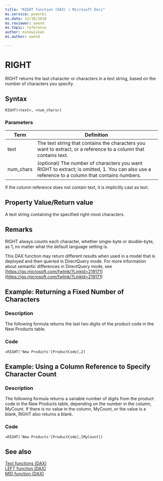 ```yaml
---
title: "RIGHT function (DAX) | Microsoft Docs"
ms.service: powerbi 
ms.date: 12/10/2018
ms.reviewer: owend
ms.topic: reference
author: minewiskan
ms.author: owend

---
```

# RIGHT
RIGHT returns the last character or characters in a text string, based on the number of characters you specify.  
  
## Syntax  
  
```dax
RIGHT(<text>, <num_chars>)  
```
  
### Parameters  
  
|Term|Definition|  
|--------|--------------|  
|text|The text string that contains the characters you want to extract, or a reference to a column that contains text.|  
|num_chars|(optional) The number of characters you want RIGHT to extract; is omitted, 1. You can also use a reference to a column that contains numbers.|  
  
If the column reference does not contain text, it is implicitly cast as text.  
  
## Property Value/Return value  
A text string containing the specified right-most characters.  
  
## Remarks  
RIGHT always counts each character, whether single-byte or double-byte, as 1, no matter what the default language setting is.  
  
This DAX function may return different results when used in a model that is deployed and then queried in DirectQuery mode. For more information about semantic differences in DirectQuery mode, see [https://go.microsoft.com/fwlink/?LinkId=219171](https://go.microsoft.com/fwlink/?LinkId=219171)  
  
## Example: Returning a Fixed Number of Characters  
  
### Description  
The following formula returns the last two digits of the product code in the New Products table.  
  
### Code  
  
```dax
=RIGHT('New Products'[ProductCode],2)  
```
  
## Example: Using a Column Reference to Specify Character Count  
  
### Description  
The following formula returns a variable number of digits from the product code in the New Products table, depending on the number in the column, MyCount. If there is no value in the column, MyCount, or the value is a blank, RIGHT also returns a blank.  
  
### Code  
  
```dax
=RIGHT('New Products'[ProductCode],[MyCount])  
```
  
## See also  
[Text functions &#40;DAX&#41;](text-functions-dax.md)  
[LEFT function &#40;DAX&#41;](left-function-dax.md)  
[MID function &#40;DAX&#41;](mid-function-dax.md)  
  

